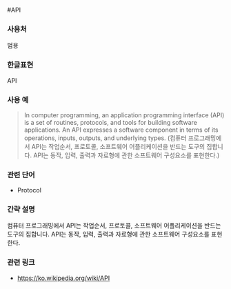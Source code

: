 #API

### 사용처
범용

### 한글표현
API

### 사용 예
> In computer programming, an application programming interface (API) is a set of routines, protocols, and tools for building software applications. An API expresses a software component in terms of its operations, inputs, outputs, and underlying types. (컴퓨터 프로그래밍에서 API는 작업순서, 프로토콜, 소프트웨어 어플리케이션을 반드는 도구의 집합니다. API는 동작, 입력, 출력과 자료형에 관한 소프트웨어 구성요소를 표현한다.)

### 관련 단어
* Protocol

### 간략 설명
컴퓨터 프로그래밍에서 API는 작업순서, 프로토콜, 소프트웨어 어플리케이션을 반드는 도구의 집합니다. API는 동작, 입력, 출력과 자료형에 관한 소프트웨어 구성요소를 표현한다.

### 관련 링크
* https://ko.wikipedia.org/wiki/API
